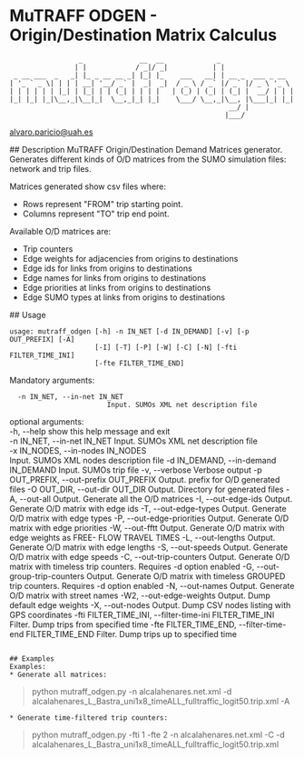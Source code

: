 # MuTRAFF ODGEN - Origin/Destination Matrix Calculus
```
                 _              __  __             _                  
                | |            / _|/ _|           | |                 
 _ __ ___  _   _| |_ _ __ __ _| |_| |_    ___   __| | __ _  ___ _ __  
| '_ ` _ \| | | | __| '__/ _` |  _|  _|  / _ \ / _` |/ _` |/ _ \ '_ \ 
| | | | | | |_| | |_| | | (_| | | | |   | (_) | (_| | (_| |  __/ | | |
|_| |_| |_|\__,_|\__|_|  \__,_|_| |_|    \___/ \__,_|\__, |\___|_| |_|
                                                      __/ |           
                                                     |___/            
```
alvaro.paricio@uah.es

## Description
MuTRAFF Origin/Destination Demand Matrices generator.
Generates different kinds of O/D matrices from the SUMO simulation files: network and trip files.

Matrices generated show csv files where:
* Rows represent "FROM" trip starting point.
* Columns represent "TO" trip end point.

Available O/D matrices are:
* Trip counters 
* Edge weights for adjacencies from origins to destinations
* Edge ids for links from origins to destinations
* Edge names for links from origins to destinations
* Edge priorities at links from origins to destinations
* Edge SUMO types at links from origins to destinations

## Usage
```
usage: mutraff_odgen [-h] -n IN_NET [-d IN_DEMAND] [-v] [-p OUT_PREFIX] [-A]
                     [-I] [-T] [-P] [-W] [-C] [-N] [-fti FILTER_TIME_INI]
                     [-fte FILTER_TIME_END]
```

Mandatory arguments:
```
  -n IN_NET, --in-net IN_NET
                        Input. SUMOs XML net description file
```

optional arguments:\
-h, --help            show this help message and exit\
-n IN_NET, --in-net IN_NET
                        Input. SUMOs XML net description file\
-x IN_NODES, --in-nodes IN_NODES\
                        Input. SUMOs XML nodes description file
-d IN_DEMAND, --in-demand IN_DEMAND
                        Input. SUMOs trip file
-v, --verbose         Verbose output
-p OUT_PREFIX, --out-prefix OUT_PREFIX
                        Output. prefix for O/D generated files
-O OUT_DIR, --out-dir OUT_DIR
                        Output. Directory for generated files
-A, --out-all         Output. Generate all the O/D matrices
-I, --out-edge-ids    Output. Generate O/D matrix with edge ids
-T, --out-edge-types  Output. Generate O/D matrix with edge types
-P, --out-edge-priorities
                        Output. Generate O/D matrix with edge priorities
-W, --out-fftt        Output. Generate O/D matrix with edge weights as FREE-
                        FLOW TRAVEL TIMES
-L, --out-lengths     Output. Generate O/D matrix with edge lengths
-S, --out-speeds      Output. Generate O/D matrix with edge speeds
-C, --out-trip-counters
                        Output. Generate O/D matrix with timeless trip
                        counters. Requires -d option enabled
-G, --out-group-trip-counters
                        Output. Generate O/D matrix with timeless GROUPED trip
                        counters. Requires -d option enabled
-N, --out-names       Output. Generate O/D matrix with street names
-W2, --out-edge-weights
                        Output. Dump default edge weights
-X, --out-nodes       Output. Dump CSV nodes listing with GPS coordinates
-fti FILTER_TIME_INI, --filter-time-ini FILTER_TIME_INI
                        Filter. Dump trips from specified time
-fte FILTER_TIME_END, --filter-time-end FILTER_TIME_END
                        Filter. Dump trips up to specified time
```

## Examples
Examples:
* Generate all matrices:
```
> python mutraff_odgen.py -n alcalahenares.net.xml -d alcalahenares_L_Bastra_uni1x8_timeALL_fulltraffic_logit50.trip.xml -A
```
* Generate time-filtered trip counters:
```
> python mutraff_odgen.py -fti 1 -fte 2 -n alcalahenares.net.xml -C -d alcalahenares_L_Bastra_uni1x8_timeALL_fulltraffic_logit50.trip.xml
```
